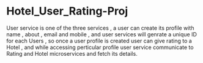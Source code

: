 # Hotel_User_Rating-Proj





User service is one of the three services , a user can create its profile with name , about , email and mobile ,
and user services will genrate a unique ID for each Users ,
so
once a user profile is created user can give rating to a Hotel ,
and while accessing perticular profile user service communicate to Rating and Hotel microservices and fetch its details.
